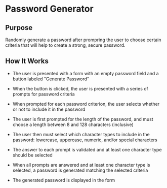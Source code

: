 # Password Generator

## Purpose
Randomly generate a password after prompring the user to choose certain criteria that will help to create a strong, secure password.


## How It Works

- The user is presented with a form with an empty password field and a button labeled "Generate Password"

- When the button is clicked, the user is presented with a series of prompts for password criteria

- When prompted for each password criterion, the user selects whether or not to include it in the password

- The user is first prompted for the length of the password, and must choose a length between 8 and 128 characters (inclusive)

- The user then must select which character types to include in the password: lowercase, uppercase, numeric, and/or special characters

- The answer to each prompt is validated and at least one character type should be selected

- When all prompts are answered and at least one character type is selected, a password is generated matching the selected criteria

- The generated password is displayed in the form
